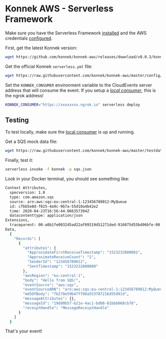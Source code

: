 # Konnek AWS - Serverless Framework

Make sure you have the Serverless Framework [installed](https://serverless.com/framework/docs/getting-started/) and the AWS credentials [configured](https://serverless.com/framework/docs/providers/aws/cli-reference/config-credentials/).

First, get the latest Konnek version:
```bash
wget https://github.com/konnek/konnek-aws/releases/download/v0.0.3/konnek-aws-v0.0.3.zip -O konnek.zip
```

Get the official Konnek `serverless.yml` file: 
```bash
wget https://raw.githubusercontent.com/konnek/konnek-aws/master/config/serverless-framework/serverless.yml
```

Set the `KONNEK_CONSUMER` environment variable to the CloudEvents server address that will consume the event. If you setup a [_local consumer_](/getting-started/setting-up-local-consumer.md), this is the ngrok address!
```bash
KONNEK_CONSUMER="https://xxxxxxxx.ngrok.io" serverless deploy
```

## Testing
To test locally, make sure the [local consumer](/getting-started/setting-up-local-consumer.md) is up and running.

Get a SQS mock data file:
```bash
wget https://raw.githubusercontent.com/konnek/konnek-aws/master/testdata/sqs.json
```

Finally, test it:
```bash
serverless invoke -f konnek -p sqs.json
```

Look in your Docker terminal, you should see something like:
```bash
Context Attributes,
  specversion: 1.0
  type: com.amazon.sqs
  source: arn:aws:sqs:eu-central-1:123456789012:MyQueue
  id: cfbb5e8d-f025-4a9c-9b7a-55d10a4b42e2
  time: 2020-04-23T16:56:44.066357394Z
  datacontenttype: application/json
Extensions,
  traceparent: 00-a0b1fe0032d5ad22af09319d51271ded-916075d55bd96bfe-00
Data,
  {
    "Records": [
      {
        "attributes": {
          "ApproximateFirstReceiveTimestamp": "1523232000001",
          "ApproximateReceiveCount": "1",
          "SenderId": "123456789012",
          "SentTimestamp": "1523232000000"
        },
        "awsRegion": "eu-central-1",
        "body": "Hello from SQS!",
        "eventSource": "aws:sqs",
        "eventSourceARN": "arn:aws:sqs:eu-central-1:123456789012:MyQueue",
        "md5OfBody": "7b270e59b47ff90a553787216d55d91d",
        "messageAttributes": {},
        "messageId": "19dd0b57-b21e-4ac1-bd88-01bbb068cb78",
        "receiptHandle": "MessageReceiptHandle"
      }
    ]
  }
```

That's your event!